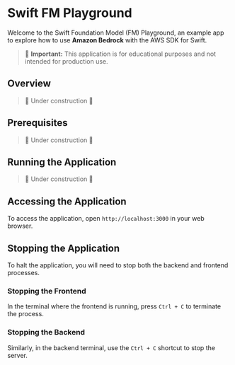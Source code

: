 # Swift FM Playground

Welcome to the Swift Foundation Model (FM) Playground, an example app to explore how to use **Amazon Bedrock** with the AWS SDK for Swift.

> 🚨 **Important:** This application is for educational purposes and not intended for production use.

## Overview

> 🚧 Under construction 🚧

## Prerequisites

> 🚧 Under construction 🚧

## Running the Application

> 🚧 Under construction 🚧

## Accessing the Application

To access the application, open `http://localhost:3000` in your web browser.

## Stopping the Application

To halt the application, you will need to stop both the backend and frontend processes.

### Stopping the Frontend

In the terminal where the frontend is running, press `Ctrl + C` to terminate the process.

### Stopping the Backend

Similarly, in the backend terminal, use the `Ctrl + C` shortcut to stop the server.
